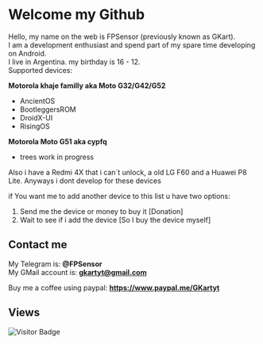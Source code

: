 # Welcome my Github

Hello, my name on the web is FPSensor (previously known as GKart).    
I am a development enthusiast and spend part of my spare time developing on Android.    
I live in Argentina. my birthday is 16 - 12.    
Supported devices:

**Motorola khaje familly aka Moto G32/G42/G52**     
 - AncientOS     
 - BootleggersROM     
 - DroidX-UI    
 - RisingOS

**Motorola Moto G51 aka cypfq**    
 - trees work in progress     

Also i have a Redmi 4X that i can`t unlock, a old LG F60 and a Huawei P8 Lite.
Anyways i dont develop for these devices

if You want me to add another device to this list u have two options:
1. Send me the device or money to buy it [Donation]
2. Wait to see if i add the device [So I buy the device myself]

## Contact me

My Telegram is: **@FPSensor**  
My GMail account is: **gkartyt@gmail.com**  

Buy me a coffee using paypal: **https://www.paypal.me/GKartyt**

## Views
![Visitor Badge](https://visitor-badge.laobi.icu/badge?page_id=FPSensor.FPSensor)
